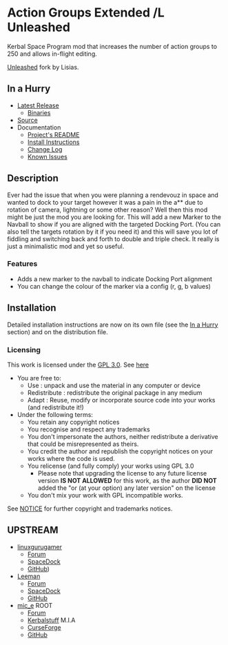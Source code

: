 # Action Groups Extended /L Unleashed

Kerbal Space Program mod that increases the number of action groups to 250 and allows in-flight editing.

[Unleashed](https://ksp.lisias.net/add-ons-unleashed/) fork by Lisias.


## In a Hurry

* [Latest Release](https://github.com/net-lisias-kspu/AGExt/releases)
    + [Binaries](https://github.com/net-lisias-kspu/AGExt/tree/Archive)
* [Source](https://github.com/net-lisias-kspu/AGExt)
* Documentation
	+ [Project's README](https://github.com/net-lisias-kspu/AGExt/blob/master/README.md)
	+ [Install Instructions](https://github.com/net-lisias-kspu/AGExt/blob/master/INSTALL.md)
	+ [Change Log](./CHANGE_LOG.md)
	+ [Known Issues](./KNOWN_ISSUES.md)


## Description

Ever had the issue that when you were planning a rendevouz in space and wanted to dock to your target however it was a pain in the a** due to rotation of camera, lightning or some other reason? Well then this mod might be just the mod you are looking for. This will add a new Marker to the Navball to show if you are aligned with the targeted Docking Port. (You can also tell the targets rotation by it if you need it) and this will save you lot of fiddling and switching back and forth to double and triple check. It really is just a minimalistic mod and yet so useful.

### Features

* Adds a new marker to the navball to indicate Docking Port alignment
* You can change the colour of the marker via a config (r, g, b values)
 


## Installation

Detailed installation instructions are now on its own file (see the [In a Hurry](#in-a-hurry) section) and on the distribution file.

### Licensing

This work is licensed under the [GPL 3.0](https://www.gnu.org/licenses/gpl-3.0.txt). See [here](./LICENSE)

+ You are free to:
	- Use : unpack and use the material in any computer or device
	- Redistribute : redistribute the original package in any medium
	- Adapt : Reuse, modify or incorporate source code into your works (and redistribute it!) 
+ Under the following terms:
	- You retain any copyright notices
	- You recognise and respect any trademarks
	- You don't impersonate the authors, neither redistribute a derivative that could be misrepresented as theirs.
	- You credit the author and republish the copyright notices on your works where the code is used.
	- You relicense (and fully comply) your works using GPL 3.0
		- Please note that upgrading the license to any future license version  **IS NOT ALLOWED** for this work, as the author **DID NOT** added the "or (at your option) any later version" on the license
	- You don't mix your work with GPL incompatible works.

See [NOTICE](./NOTICE) for further copyright and trademarks notices.


## UPSTREAM

* [linuxgurugamer](https://forum.kerbalspaceprogram.com/index.php?/profile/129964-linuxgurugamer/)
	+ [Forum](https://forum.kerbalspaceprogram.com/topic/152739-112x-navball-docking-alignment-indicator-community-edition-v2/)
	+ [SpaceDock](https://spacedock.info/mod/1098/Navball%20Docking%20Alignment%20Indicator%20CE-2)
	+ [GitHub](https://github.com/linuxgurugamer/NavBallDockingAlignmentIndicatorCE))
* [Leeman](https://forum.kerbalspaceprogram.com/profile/161471-leeman/)
	+ [Forum](https://forum.kerbalspaceprogram.com/topic/137648-11-navball-docking-alignment-indicator-community-edition/)
	+ [SpaceDock](https://spacedock.info/mod/532/Community%20NavBall%20Docking%20Alignment%20Indicator)
	+ [GitHub](https://github.com/Leeman92/NavBallDockingAlignmentIndicatorCE)
* [mic_e](https://forum.kerbalspaceprogram.com/profile/60757-mic_e/) ROOT
	+ [Forum](https://forum.kerbalspaceprogram.com/topic/49756-102-navball-docking-alignment-indicator-v7/)
	+ [Kerbalstuff](http://kerbalstuff.com/mod/23) M.I.A
	+ [CurseForge](https://www.curseforge.com/kerbal/ksp-mods/navball-docking-alignment-indicator-v3-2014-05-10)
	+ [GitHub](https://github.com/mic-e/kspnavballdockingalignmentindicator)
